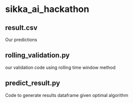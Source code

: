 # sikka_ai_hackathon

## result.csv

Our predictions

## rolling_validation.py

our validation code using rolling time window method

## predict_result.py

Code to generate results dataframe given optimal algorithm
